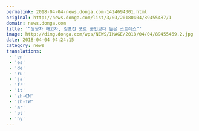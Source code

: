 ```yaml
---
permalink: 2018-04-04-news.donga.com-1424694301.html
original: http://news.donga.com/list/3/03/20180404/89455487/1
domain: news.donga.com
title: '“쌍용차 해고자, 걸프전 포로 군인보다 높은 스트레스”'
image: http://dimg.donga.com/wps/NEWS/IMAGE/2018/04/04/89455469.2.jpg
date: 2018-04-04 04:24:15
category: news
translations: 
 - 'en'
 - 'es'
 - 'de'
 - 'ru'
 - 'ja'
 - 'fr'
 - 'it'
 - 'zh-CN'
 - 'zh-TW'
 - 'ar'
 - 'pt'
 - 'hy'
---
```


